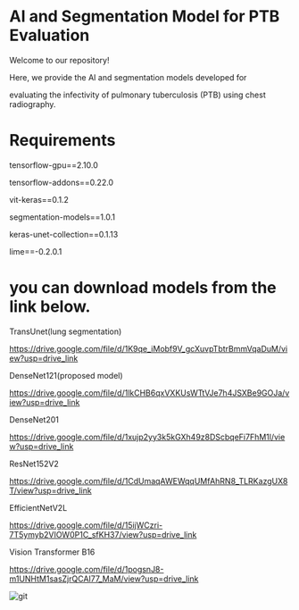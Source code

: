 AI and Segmentation Model for PTB Evaluation
============================================
Welcome to our repository! 

Here, we provide the AI and segmentation models developed for 

evaluating the infectivity of pulmonary tuberculosis (PTB) using chest radiography. 


Requirements
============
tensorflow-gpu==2.10.0

tensorflow-addons==0.22.0

vit-keras==0.1.2

segmentation-models==1.0.1

keras-unet-collection==0.1.13

lime==-0.2.0.1


you can download models from the link below.
============================================
TransUnet(lung segmentation)

https://drive.google.com/file/d/1K9qe_iMobf9V_gcXuvpTbtrBmmVqaDuM/view?usp=drive_link

DenseNet121(proposed model)

https://drive.google.com/file/d/1lkCHB6qxVXKUsWTtVJe7h4JSXBe9GOJa/view?usp=drive_link

DenseNet201

https://drive.google.com/file/d/1xujp2yy3k5kGXh49z8DScbqeFi7FhM1l/view?usp=drive_link

ResNet152V2

https://drive.google.com/file/d/1CdUmaqAWEWqqUMfAhRN8_TLRKazgUX8T/view?usp=drive_link

EfficientNetV2L

https://drive.google.com/file/d/15ijWCzri-7T5ymyb2VIOW0P1C_sfKH37/view?usp=drive_link

Vision Transformer B16

https://drive.google.com/file/d/1pogsnJ8-m1UNHtM1sasZjrQCAI77_MaM/view?usp=drive_link

![git](https://github.com/user-attachments/assets/191e8c92-84d7-4cbc-bde6-5c0df8a2ddca)
